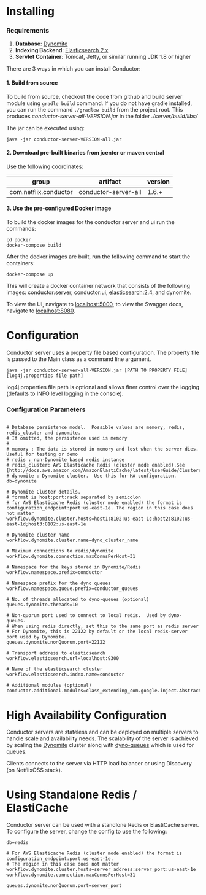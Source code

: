 # Installing

### Requirements

1. **Database**: [Dynomite](https://github.com/Netflix/dynomite)
2. **Indexing Backend**: [Elasticsearch 2.x](https://www.elastic.co)
2. **Servlet Container**: Tomcat, Jetty, or similar running JDK 1.8 or higher

There are 3 ways in which you can install Conductor:

#### 1. Build from source
To build from source, checkout the code from github and build server module using ```gradle build``` command. If you do not have gradle installed, you can run the command ```./gradlew build``` from the project root. This produces *conductor-server-all-VERSION.jar* in the folder *./server/build/libs/*

The jar can be executed using:
```shell
java -jar conductor-server-VERSION-all.jar
```

#### 2. Download pre-built binaries from jcenter or maven central
Use the following coordinates:

|group|artifact|version
|---|---|---|
|com.netflix.conductor|conductor-server-all|1.6.+|



#### 3. Use the pre-configured Docker image
To build the docker images for the conductor server and ui run the commands:
```shell
cd docker
docker-compose build
```

After the docker images are built, run the following command to start the containers:
```shell
docker-compose up
```

This will create a docker container network that consists of the following images: conductor:server, conductor:ui, [elasticsearch:2.4](https://hub.docker.com/_/elasticsearch/), and dynomite.

To view the UI, navigate to [localhost:5000](http://localhost:5000/), to view the Swagger docs, navigate to [localhost:8080](http://localhost:8080/).

# Configuration
Conductor server uses a property file based configuration.  The property file is passed to the Main class as a command line argument.

```shell
java -jar conductor-server-all-VERSION.jar [PATH TO PROPERTY FILE] [log4j.properties file path]
```
log4j.properties file path is optional and allows finer control over the logging (defaults to INFO level logging in the console).

### Configuration Parameters
```properties

# Database persistence model.  Possible values are memory, redis, redis_cluster and dynomite.
# If omitted, the persistence used is memory
#
# memory : The data is stored in memory and lost when the server dies.  Useful for testing or demo
# redis : non-Dynomite based redis instance
# redis_cluster: AWS Elasticache Redis (cluster mode enabled).See [http://docs.aws.amazon.com/AmazonElastiCache/latest/UserGuide/Clusters.Create.CON.RedisCluster.html]
# dynomite : Dynomite cluster.  Use this for HA configuration.
db=dynomite

# Dynomite Cluster details.
# format is host:port:rack separated by semicolon
# for AWS Elasticache Redis (cluster mode enabled) the format is configuration_endpoint:port:us-east-1e. The region in this case does not matter
workflow.dynomite.cluster.hosts=host1:8102:us-east-1c;host2:8102:us-east-1d;host3:8102:us-east-1e

# Dynomite cluster name
workflow.dynomite.cluster.name=dyno_cluster_name

# Maximum connections to redis/dynomite
workflow.dynomite.connection.maxConnsPerHost=31

# Namespace for the keys stored in Dynomite/Redis
workflow.namespace.prefix=conductor

# Namespace prefix for the dyno queues
workflow.namespace.queue.prefix=conductor_queues

# No. of threads allocated to dyno-queues (optional)
queues.dynomite.threads=10

# Non-quorum port used to connect to local redis.  Used by dyno-queues.
# When using redis directly, set this to the same port as redis server
# For Dynomite, this is 22122 by default or the local redis-server port used by Dynomite.
queues.dynomite.nonQuorum.port=22122

# Transport address to elasticsearch
workflow.elasticsearch.url=localhost:9300

# Name of the elasticsearch cluster
workflow.elasticsearch.index.name=conductor

# Additional modules (optional)
conductor.additional.modules=class_extending_com.google.inject.AbstractModule

```
# High Availability Configuration

Conductor servers are stateless and can be deployed on multiple servers to handle scale and availability needs.  The scalability of the server is achieved by scaling the [Dynomite](https://github.com/Netflix/dynomite) cluster along with [dyno-queues](https://github.com/Netflix/dyno-queues) which is used for queues.

Clients connects to the server via HTTP load balancer or using Discovery (on NetflixOSS stack).

# Using Standalone Redis / ElastiCache

Conductor server can be used with a standlone Redis or ElastiCache server.  To configure the server, change the config to use the following:

```properties
db=redis

# For AWS Elasticache Redis (cluster mode enabled) the format is configuration_endpoint:port:us-east-1e. 
# The region in this case does not matter
workflow.dynomite.cluster.hosts=server_address:server_port:us-east-1e
workflow.dynomite.connection.maxConnsPerHost=31

queues.dynomite.nonQuorum.port=server_port
```